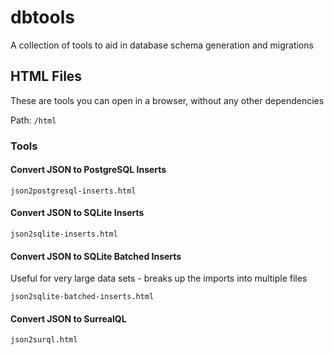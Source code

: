 # dbtools
A collection of tools to aid in database schema generation and migrations

## HTML Files

These are tools you can open in a browser, without any other dependencies

Path: `/html`

### Tools

#### Convert JSON to PostgreSQL Inserts

`json2postgresql-inserts.html`

#### Convert JSON to SQLite Inserts

`json2sqlite-inserts.html`

#### Convert JSON to SQLite Batched Inserts

Useful for very large data sets - breaks up the imports into multiple files

`json2sqlite-batched-inserts.html`

#### Convert JSON to SurrealQL

`json2surql.html`
